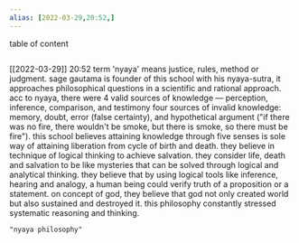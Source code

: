 ```yaml
---
alias: [2022-03-29,20:52,]
---
```


table of content
```toc
```

[[2022-03-29]] 20:52
term 'nyaya' means justice, rules, method or judgment.
sage gautama is founder of this school with his nyaya-sutra,
it approaches philosophical questions in a scientific and rational approach.
acc to nyaya, there were 4 valid sources of knowledge — perception, inference, comparison, and testimony
four sources of invalid knowledge: memory, doubt, error (false certainty), and hypothetical argument ("if there was no fire, there wouldn't be smoke, but there is smoke, so there must be fire").
this school believes attaining knowledge through five senses is sole way of attaining liberation from cycle of birth and death.
they believe in technique of logical thinking to achieve salvation.
they consider life, death and salvation to be like mysteries that can be solved through logical and analytical thinking.
they believe that by using logical tools like inference, hearing and analogy, a human being could verify truth of a proposition or a statement.
on concept of god, they believe that god not only created world but also sustained and destroyed it. this philosophy constantly 
stressed systematic reasoning and thinking.
```query
"nyaya philosophy"
```